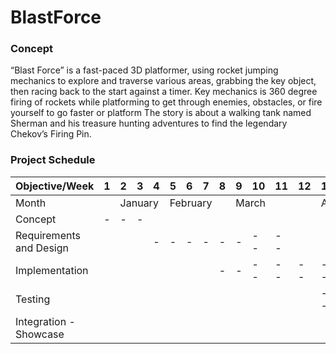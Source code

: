 # BlastForce
### Concept
“Blast Force” is a fast-paced 3D platformer, using rocket jumping mechanics to explore and traverse various areas, grabbing the key object, then racing back to the start against a timer. Key mechanics is 360 degree firing of rockets while platforming to get through enemies, obstacles, or fire yourself to go faster or platform The story is about a walking tank named Sherman and his treasure hunting adventures to find the legendary Chekov’s Firing Pin.

### Project Schedule

| Objective/Week          | 1 | 2 | 3 | 4 | 5 | 6 | 7 | 8 | 9 | 10 | 11 | 12 | 13 | 14 | 15 | 16 | 17 |
| ----------------------- | - | - | - | - | - | - | - | - | - | -- | -- | -- | -- | -- | -- | -- | -- |
| Month                   | <td colspan=3> January <td colspan=4> February <td colspan=4> March <td colspan=4> April <td colspan=2> May
| Concept                 | - | - | - |   |   |   |   |   |   |    |    |    |    |    |    |    |    |
| Requirements and Design |   |   |   | - | - | - | - | - | - | -- | -- |    |    |    |    |    |    |
| Implementation          |   |   |   |   |   |   |   | - | - | -- | -- | -- | -- | -- |    |    |    |
| Testing                 |   |   |   |   |   |   |   |   |   |    |    |    | -- | -- | -- |    |    |
| Integration - Showcase  |   |   |   |   |   |   |   |   |   |    |    |    |    |    |    | -- | -- |

